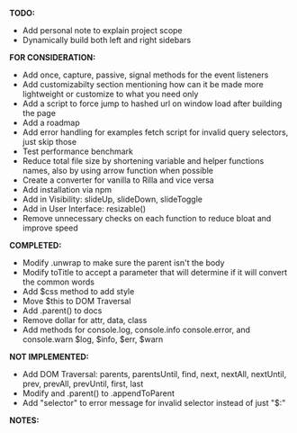 **TODO:**
- Add personal note to explain project scope
- Dynamically build both left and right sidebars

**FOR CONSIDERATION:**
- Add once, capture, passive, signal methods for the event listeners
- Add customizabilty section mentioning how can it be made more lightweight or customize to what you need only
- Add a script to force jump to hashed url on window load after building the page
- Add a roadmap
- Add error handling for examples fetch script for invalid query selectors, just skip those
- Test performance benchmark
- Reduce total file size by shortening variable and helper functions names, also by using arrow function when possible
- Create a converter for vanilla to Rilla and vice versa
- Add installation via npm
- Add in Visibility: slideUp, slideDown, slideToggle
- Add in User Interface: resizable()
- Remove unnecessary checks on each function to reduce bloat and improve speed

**COMPLETED:**
- Modify .unwrap to make sure the parent isn't the body
- Modify toTitle to accept a parameter that will determine if it will convert the common words
- Add $css method to add style
- Move $this to DOM Traversal
- Add .parent() to docs
- Remove dollar for attr, data, class
- Add methods for console.log, console.info console.error, and console.warn $log, $info, $err, $warn

**NOT IMPLEMENTED:**
- Add DOM Traversal: parents, parentsUntil, find, next, nextAll, nextUntil, prev, prevAll, prevUntil, first, last
- Modify and .parent() to .appendToParent
- Add "selector" to error message for invalid selector instead of just "$:"

**NOTES:**
